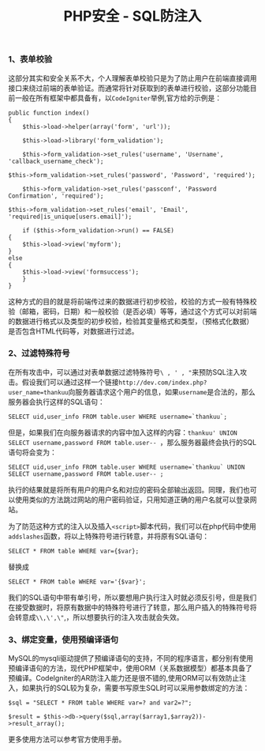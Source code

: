 ﻿---
title: "PHP安全 - SQL防注入"
tags:
    - php
    - 安全
    - CodeIgniter
    
---
### 1、表单校验
这部分其实和安全关系不大，个人理解表单校验只是为了防止用户在前端直接调用接口来绕过前端的表单验证。而通常将针对获取到的表单进行校验，这部分功能目前一般在所有框架中都具备有，以`CodeIgniter`举例,官方给的示例是：


    public function index()
    {
        $this->load->helper(array('form', 'url'));

        $this->load->library('form_validation');

        $this->form_validation->set_rules('username', 'Username', 'callback_username_check');

    $this->form_validation->set_rules('password', 'Password', 'required');

        $this->form_validation->set_rules('passconf', 'Password Confirmation', 'required');

    $this->form_validation->set_rules('email', 'Email', 'required|is_unique[users.email]');

        if ($this->form_validation->run() == FALSE)
    {
        $this->load->view('myform');
    }
    else
    {
        $this->load->view('formsuccess');
        }
    }

这种方式的目的就是将前端传过来的数据进行初步校验，校验的方式一般有特殊校验（邮箱，密码，日期）和一般校验（是否必填）等等，通过这个方式可以对前端的数据进行格式以及类型的初步校验，检验其变量格式和类型，（预格式化数据）是否包含HTML代码等，对数据进行过滤。

### 2、过滤特殊符号
在所有攻击中，可以通过对表单数据过滤特殊符号` \ , ' , " `来预防SQL注入攻击。假设我们可以通过这样一个链接`http://dev.com/index.php?user_name=thankuu`向服务器请求这个用户的信息，如果`username`是合法的，那么服务器会执行这样的SQL语句：

    SELECT uid,user_info FROM table.user WHERE username=`thankuu`;

但是，如果我们在向服务器请求的内容中加入这样的内容：`thankuu' UNION SELECT username,password FROM table.user-- `，那么服务器最终会执行的SQL语句将会变为：

    SELECT uid,user_info FROM table.user WHERE username=`thankuu` UNION SELECT username,password FROM table.user-- ;

执行的结果就是将所有用户的用户名和对应的密码全部输出返回。同理，我们也可以使用类似的方法跳过网站的用户密码验证，只用知道正确的用户名就可以登录网站。

为了防范这种方式的注入以及插入`<script>`脚本代码，我们可以在php代码中使用`addslashes`函数，将以上特殊符号进行转意，并将原有SQL语句：


    SELECT * FROM table WHERE var={$var};

替换成

    SELECT * FROM table WHERE var='{$var}';

我们的SQL语句中带有单引号，所以要想用户执行注入时就必须反引号，但是我们在接受数据时，将原有数据中的特殊符号进行了转意，那么用户插入的特殊符号将会转意成`\\,\',\"`,，所以想要执行的注入攻击就会失效。

### 3、绑定变量，使用预编译语句
MySQL的mysqli驱动提供了预编译语句的支持，不同的程序语言，都分别有使用预编译语句的方法，现代PHP框架中，使用ORM（关系数据模型）都基本具备了预编译。CodeIgniter的AR防注入能力还是很不错的,使用ORM可以有效防止注入，如果执行的SQL较为复杂，需要书写原生SQL时可以采用参数绑定的方法：


    $sql = "SELECT * FROM table WHERE var=? and var2=?";

    $result = $this->db->query($sql,array($array1,$array2))->result_array();

更多使用方法可以参考官方使用手册。
